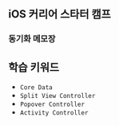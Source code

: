 ## iOS 커리어 스타터 캠프

### 동기화 메모장

## 학습 키워드
- `Core Data`
- `Split View Controller`
- `Popover Controller`
- `Activity Controller`

